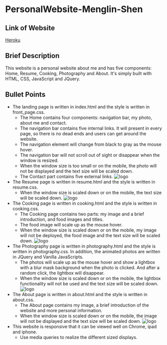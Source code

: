 # **PersonalWebsite-Menglin-Shen**
## **Link of Website**
[Heroku](https://menglinshen.herokuapp.com/)
## **Brief Description**
This website is a personal website about me and has five components: Home, Resume, Cooking, Photography and About. It's simply built with HTML, CSS, JavaScript and JQuery. 

## **Bullet Points**
* The landing page is written in index.html and the style is written in front_page.css. 
  * The Home contains four components: navigation bar, my photo, about me and contact. 
  * The navigation bar contains five internal links. It will present in every page, so there is no dead ends and users can get around the website.
  * The navigation element will change from black to gray as the mouse hover.
  * The navigation bar will not scroll out of sight or disappear when the window is resized.
  * When the window size is too small or on the mobile, the photo will not be displayed and the text size will be scaled down.
  * The Contact part contains five external links.
![logo](https://github.ccs.neu.edu/NEU-CS5610-SU20/PersonalWebsite-Menglin-Shen/blob/master/images/home.PNG)
* The Resume page is written in resume.html and the style is written in resume.css. 
  * When the window size is scaled down or on the mobile, the text size will be scaled down.
![logo](https://github.ccs.neu.edu/NEU-CS5610-SU20/PersonalWebsite-Menglin-Shen/blob/master/images/resume.PNG)
* The Cooking page is written in cooking.html and the style is written in cooking.css. 
  * The Cooking page contains two parts: my image and a brief introduction, and food images and titles.
  * The food image will scale up as the mouse hover.
  * When the window size is scaled down or on the mobile, my image will not be deployed, the food image and the text size will be scaled down.
![logo](https://github.ccs.neu.edu/NEU-CS5610-SU20/PersonalWebsite-Menglin-Shen/blob/master/images/cooking.PNG)
* The Photography page is written in photography.html and the style is written in photography.css. In addition, the animated photos are written in JQuery and Vanilla JavaScripts. 
  * The photos will scale up as the mouse hover and show a lightbox with a blur mask background when the photo is clicked. And after a random click, the lightbox will disappear.
  * When the window size is scaled down or on the mobile, the lightbox functionality will not be used and the text size will be scaled down.
![logo](https://github.ccs.neu.edu/NEU-CS5610-SU20/PersonalWebsite-Menglin-Shen/blob/master/images/photography.PNG)
* The About page is written in about.html and the style is written in about.css.
  * The About page contains my image, a brief introduction of the website and more personal information.
  * When the window size is scaled down or on the mobile, the image will not be displayed and the text size will be scaled down.
![logo](https://github.ccs.neu.edu/NEU-CS5610-SU20/PersonalWebsite-Menglin-Shen/blob/master/images/about.PNG)
* This website is responsive that it can be viewed well on Chrome, ipad and iphone. 
  * Use media queries to realize the different sized displays.
